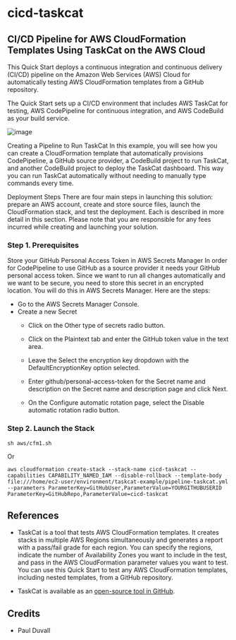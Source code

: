 # cicd-taskcat
## CI/CD Pipeline for AWS CloudFormation Templates Using TaskCat on the AWS Cloud

This Quick Start deploys a continuous integration and continuous delivery (CI/CD) pipeline on the Amazon Web Services (AWS) Cloud for automatically testing AWS CloudFormation templates from a GitHub repository. 

The Quick Start sets up a CI/CD environment that includes AWS TaskCat for testing, AWS CodePipeline for continuous integration, and AWS CodeBuild as your build service.

![image](https://user-images.githubusercontent.com/91735129/135618914-dada2b6e-0fa6-4ff9-8367-92a37ae1649b.png)



Creating a Pipeline to Run TaskCat
In this example, you will see how you can create a CloudFormation template that automatically provisions CodePipeline, a GitHub source provider, a CodeBuild project to run TaskCat, and another CodeBuild project to deploy the TaskCat dashboard. This way you can run TaskCat automatically without needing to manually type commands every time.

Deployment Steps
There are four main steps in launching this solution: prepare an AWS account, create and store source files, launch the CloudFormation stack, and test the deployment. Each is described in more detail in this section. Please note that you are responsible for any fees incurred while creating and launching your solution.

### Step 1. Prerequisites
Store your GitHub Personal Access Token in AWS Secrets Manager
In order for CodePipeline to use GitHub as a source provider it needs your GitHub personal access token. Since we want to run all changes automatically and we want to be secure, you need to store this secret in an encrypted location. You will do this in AWS Secrets Manager. Here are the steps:


- Go to the AWS Secrets Manager Console.
- Create a new Secret
   - Click on the Other type of secrets radio button.
   - Click on the Plaintext tab and enter the GitHub token value in the text area. 
   - Leave the Select the encryption key dropdown with the DefaultEncryptionKey option selected.

   - Enter github/personal-access-token for the Secret name and description on the Secret name and description page and click Next.
  
   - On the Configure automatic rotation page, select the Disable automatic rotation radio button.

### Step 2. Launch the Stack
````
sh aws/cfm1.sh
````
Or 
````
aws cloudformation create-stack --stack-name cicd-taskcat --capabilities CAPABILITY_NAMED_IAM --disable-rollback --template-body file:///home/ec2-user/environment/taskcat-example/pipeline-taskcat.yml --parameters ParameterKey=GitHubUser,ParameterValue=YOURGITHUBUSERID ParameterKey=GitHubRepo,ParameterValue=cicd-taskcat
````

## References

  - TaskCat is a tool that tests AWS CloudFormation templates. It creates stacks in multiple AWS Regions simultaneously and generates a report with a pass/fail grade for each region. You can specify the regions, indicate the number of Availability Zones you want to include in the test, and pass in the AWS CloudFormation parameter values you want to test. You can use this Quick Start to test any AWS CloudFormation templates, including nested templates, from a GitHub repository.

  - TaskCat is available as an [open-source tool in GitHub](https://github.com/aws-quickstart/taskcat).

## Credits
  - Paul Duvall


